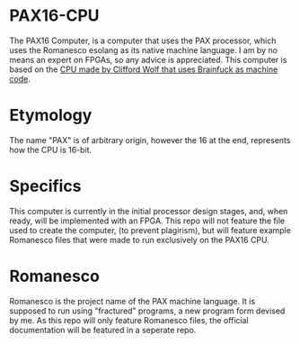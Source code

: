 # PAX16-CPU
The PAX16 Computer, is a computer that uses the PAX processor, which uses the Romanesco esolang as its native machine language. I am by no means an expert on FPGAs, so any advice is appreciated. This computer is based on the [CPU made by Clifford Wolf that uses Brainfuck as machine code](http://www.clifford.at/bfcpu/bfcpu.html).
# Etymology 
The name "PAX" is of arbitrary origin, however the 16 at the end, represents how the CPU is 16-bit. 
# Specifics
This computer is currently in the initial processor design stages, and, when ready, will be  implemented with an FPGA. This repo will not feature the file used to create the computer, (to prevent plagirism), but will feature example Romanesco files that were made to run exclusively on the PAX16 CPU.
# Romanesco
Romanesco is the project name of the PAX machine language. It is supposed to run using "fractured" programs, a new program form devised by me. As this repo will only feature Romanesco files, the official documentation will be featured in a seperate repo.
